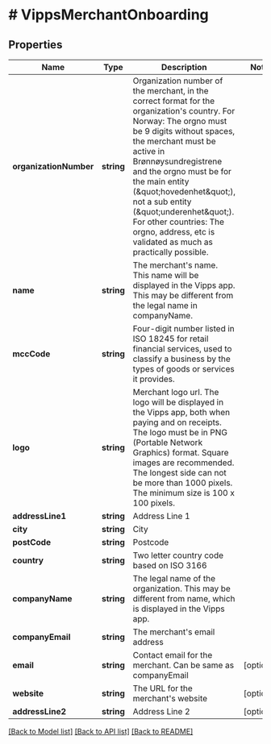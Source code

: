 # # VippsMerchantOnboarding

## Properties

Name | Type | Description | Notes
------------ | ------------- | ------------- | -------------
**organizationNumber** | **string** | Organization number of the merchant, in the correct format for the organization&#39;s country. For Norway: The orgno must be 9 digits without spaces, the merchant must be active in Brønnøysundregistrene and the orgno must be for the main entity (\&quot;hovedenhet\&quot;), not a sub entity (\&quot;underenhet\&quot;). For other countries: The orgno, address, etc is validated as much as practically possible. |
**name** | **string** | The merchant&#39;s name. This name will be displayed in the Vipps app. This may be different from the legal name in companyName. |
**mccCode** | **string** | Four-digit number listed in ISO 18245 for retail financial services, used to classify a business by the types of goods or services it provides. |
**logo** | **string** | Merchant logo url. The logo will be displayed in the Vipps app, both when paying and on receipts. The logo must be in PNG (Portable Network Graphics) format. Square images are recommended. The longest side can not be more than 1000 pixels. The minimum size is 100 x 100 pixels. |
**addressLine1** | **string** | Address Line 1 |
**city** | **string** | City |
**postCode** | **string** | Postcode |
**country** | **string** | Two letter country code based on ISO 3166 |
**companyName** | **string** | The legal name of the organization. This may be different from name, which is displayed in the Vipps app. |
**companyEmail** | **string** | The merchant&#39;s email address |
**email** | **string** | Contact email for the merchant. Can be same as companyEmail | [optional]
**website** | **string** | The URL for the merchant&#39;s website | [optional]
**addressLine2** | **string** | Address Line 2 | [optional]

[[Back to Model list]](../../README.md#models) [[Back to API list]](../../README.md#endpoints) [[Back to README]](../../README.md)
